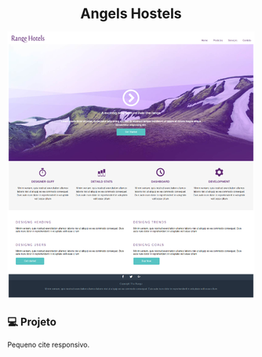 <h1 align="center">
   Angels Hostels
</h1

![](images/127.0.0.1_5500_project-responsive_index.html.png)

## 💻 Projeto

Pequeno cite responsivo.


